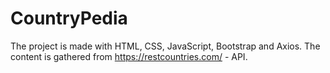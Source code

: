 # CountryPedia
The project is made with HTML, CSS, JavaScript, Bootstrap and Axios. 
The content is gathered from https://restcountries.com/ - API.
